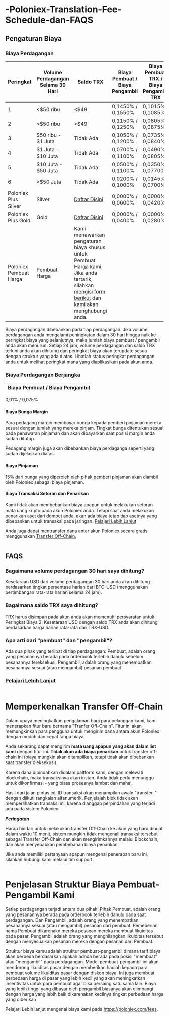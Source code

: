 # -Poloniex-Translation-Fee-Schedule-dan-FAQS

## Pengaturan Biaya 

### Biaya Perdagangan


Peringkat | Volume Perdagangan Selama 30 Hari  | Saldo TRX | Biaya Pembuat / Biaya Pengambil | Biaya Pembuat TRX / Biaya Pengambil TRX
----- | ----- | ----- | ----- | -----
1 | <$50 ribu | <$49 | 0,1450% / 0,1550% | 0,1015% / 0,1085%
2 | <$50 ribu | >$49 | 0,1150% / 0,1250% | 0,0805% / 0,0875%
3 | $50 ribu - $1 Juta | Tidak Ada | 0,1050% / 0,1200% | 0,0735% / 0,0840%
4 | $1 Juta - $10 Juta | Tidak Ada | 0,0700% / 0,1100% | 0,0490% / 0,0805%
5 | $10 Juta - $50 Juta | Tidak Ada | 0,0500% / 0,1100% | 0,0350% / 0,07700%
6 | >$50 Juta | Tidak Ada | 0,0200% / 0,1000% | 0,0145% / 0,0700%
Poloniex Plus Silver | Silver | [Daftar Disini](https://docs.google.com/forms/d/e/1FAIpQLSdW0f-hqpdepoKya32nepVCABgMXbz6u6sIgrjQ1oMSwgFdKQ/viewform) | 0,0000% / 0,0600% | 0,0000% / 0,0420%
Poloniex Plus Gold | Gold | [Daftar Disini](https://docs.google.com/forms/d/e/1FAIpQLSdW0f-hqpdepoKya32nepVCABgMXbz6u6sIgrjQ1oMSwgFdKQ/viewform) | 0,0000% / 0,0400% | 0,0000% / 0,0280%
Poloniex Pembuat Harga | Pembuat Harga | Kami menawarkan pengaturan biaya khusus untuk Pembuat Harga kami. Jika anda tertarik, silahkan [mengisi form berikut](https://docs.google.com/forms/d/e/1FAIpQLSdW0f-hqpdepoKya32nepVCABgMXbz6u6sIgrjQ1oMSwgFdKQ/viewform) dan kami akan menghubungi anda.|

Biaya perdagangan dibebankan pada tiap perdagangan. Jika volume perdagangan anda mengalami peningkatan dalam 30 hari  hingga naik ke peringkat biaya yang selanjutnya, maka jumlah  biaya pembuat / pengambil anda akan menurun. Setiap 24 jam, volume perdagangan dan saldo TRX terkini anda akan dihitung dan peringkat biaya akan terupdate sesua dengan struktur yang ada diatas. Lihatlah status peringkat perdagangan anda untuk melihat peringkat mana yang diaplikasikan pada akun anda.


### Biaya Perdagangan Berjangka

Biaya Pembuat / Biaya Pengambil |
----- | 
0,01% / 0,075%


#### Biaya Bunga Margin

Para pedagang margin membayar bunga kepada pemberi pinjaman mereka sesuai dengan jumlah yang mereka pinjam. Tingkat bunga ditentukan sesuai pada penawaran pinjaman dan akan dibayarkan saat posisi margin anda sudah ditutup.

Pedagang margin juga akan dibebankan biaya perdaganga seperti yang sudah dijelaskan diatas.



#### Biaya Pinjaman

15% dari bunga yang diperoleh oleh pihak pemberi pinjaman akan diambil oleh Poloniex sebagai biaya pinjaman.


#### Biaya Transaksi Setoran dan Penarikan

Kami tidak akan membebankan biaya apapun untuk melakukan setoran mata uang kripto pada akun Poloniex anda. Tetapi saat anda melakukan penarikan aset dari dompet anda, akan ada biaya tetap tiap asetnya yang dibebankan untuk transaksi pada jaringan. [Pelajari Lebih Lanjut](https://support.poloniex.com/hc/en-us/articles/360039490434-Fee-Structure)

Anda juga dapat mentransfer dana antar akun Poloniex secara gratis menggunakan [Transfer Off-Chain.](https://support.poloniex.com/hc/en-us/articles/360040029713) 

```

```

## FAQS


### Bagaimana volume perdagangan 30 hari saya dihitung?
Kesetaraan USD dari volume perdagangan 30 hari anda akan dihitung berdasarkan tingkat persentase harian dari BTC-USD (menggunakan pertimbangan rata-rata harian selama 24 jam).

### Bagaimana saldo TRX saya dihitung?
TRX harus disimpan pada akun anda akan memenuhi persyaratan untuk Peringkat Biaya 2. Kesetaraan USD dengan saldo TRX anda akan dihitung berdasarkan harga harian rata-rata dari TRX-USD.    

### Apa arti dari "pembuat" dan "pengambil"?
Ada dua pihak yang terlibat di tiap perdagangan: Pembuat, adalah orang yang pesanannya berada pada orderbook terlebih dahulu sebelum pesanannya tereksekusi. Pengambil, adalah orang yang menempatkan pesanannya sesuai (atau mengambil) pesanan pembuat.
### [Pelajari Lebih Lanjut](https://support.poloniex.com/hc/en-us/articles/360049188174)


```

```

# Memperkenalkan Transfer Off-Chain

Dalam upaya meningkatkan pengalaman bagi para pelanggan kami, kami menerapkan fitur baru bernama "Tranfer Off-Chain". Fitur ini akan memungkinkan para pengguna untuk mengirim dana antara akun Poloniex dengan mudah dan cepat tanpa biaya. 

Anda sekarang dapat mengirim **mata uang apapun yang akan dalam list kami** dengan fitur ini. **Tidak akan ada biaya penarikan** untuk transfer off-chain ini (biaya mungkin akan ditampilkan, tetapi tidak akan dibebankan saat transfer dieksekusi).

Karena dana dipindahkan didalam paltform kami, dengan melewati blockchain, maka transaksinya akan instan. Anda tidak perlu menunggu untuk dikonfirmasi - yang biasa prosesnya lambat dan mahal.

Hasil dari jalan pintas ini, ID transaksi akan menampilan awaln "transfer-" dengan diikuti rangkaian alfanumerik. Penjelajah blok tidak akan memperlihatkan transaksi ini, karena dianggap perpindahan yang terjadi ada pada sistem Poloniex.


***Peringatan***

Harap hindari untuk melakukan transfer Off-Chain ke akun yang baru dibuat dalam waktu 10 menit, sistem mungkin tidak mengenali transaksi tersebut sebagai Transfer Off-Chain dan akan mengirimkannya melalui Blockchain, dan akan menyebabkan pembebanan biaya penarikan.

Jika anda memiliki pertanyaan apapun mengenai penerapan baru ini, silahkan hubungi kami melalui tim support.


```

```

# Penjelasan Struktur Biaya Pembuat-Pengambil Kami

Setiap perdagangan terjadi antara dua pihak: Pihak Pembuat, adalah orang yang pesanannya berada pada orderbook terlebih dahulu pada saat perdagangan. Dan Pengambil, adalah orang yang menempatkan pesanannya sesuai (atau mengambil) pesanan dari pembuat. Pemeberian nama Pembuat dikarenakn mereka pesanan mereka membuat likuiditas pada pasar. Pengambil adalah orang yang menghilangkan likuiditas tersebut dengan menyesuaikan pesanan mereka dengan pesanan dari Pembuat.

Struktur biaya kamu adalah struktur pembuat-pengambil dimana tarif biaya akan berbeda berdasarkan apakah adnda berada pada posisi "membuat" atau "mengambil" pada perdagangan. Model pembuat-pengambil ini akan mendorong likuiditas pasar dengan memberikan hadiah kepada para pembuat volume likuiditas pasar dengan diskon biaya. Ini juga membuat perbedaan harga di pasar yang lebih kecil yang akan  meningkatkan insentivitas untuk para pembuat agar bisa bersaing satu sama lain. Biaya yang lebih tinggi yang dibayar oleh pengambil biasanya akan diimbangi dengan harga yang lebih baik dikarenakan kecilnya tingkat perbedaan harga yang diberikan  

Pelajari Lebih lanjut mengenai biaya kami pada https://poloniex.com/fees.
